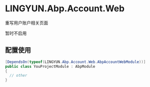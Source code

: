 # LINGYUN.Abp.Account.Web

重写用户账户相关页面

暂时不启用

## 配置使用


```csharp
[DependsOn(typeof(LINGYUN.Abp.Account.Web.AbpAccountWebModule))]
public class YouProjectModule : AbpModule
{
  // other
}
```
